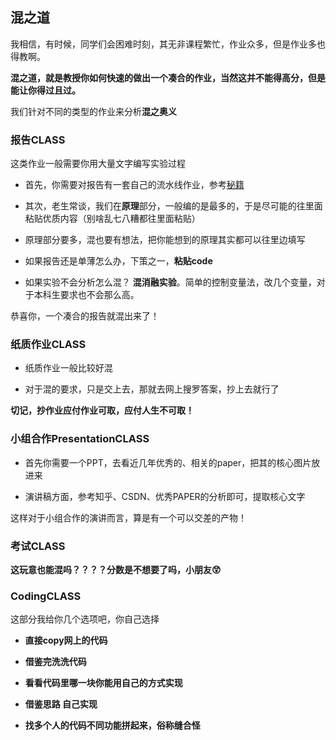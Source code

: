 ## 混之道

我相信，有时候，同学们会困难时刻，其无非课程繁忙，作业众多，但是作业多也得教啊。

**混之道，就是教授你如何快速的做出一个凑合的作业，当然这并不能得高分，但是能让你得过且过。**

我们针对不同的类型的作业来分析**混之奥义**

### 报告CLASS

这类作业一般需要你用大量文字编写实验过程

- 首先，你需要对报告有一套自己的流水线作业，参考[秘籍](https://github.com/lyccyl1/BIT-AI一些你想知道的问题和我想传授给你的秘籍/秘籍们.md)

- 其次，老生常谈，我们在**原理**部分，一般编的是最多的，于是尽可能的往里面粘贴优质内容（别啥乱七八糟都往里面粘贴）

- 原理部分要多，混也要有想法，把你能想到的原理其实都可以往里边填写

- 如果报告还是单薄怎么办，下策之一，**粘贴code**

- 如果实验不会分析怎么混？ **混消融实验**。简单的控制变量法，改几个变量，对于本科生要求也不会那么高。

恭喜你，一个凑合的报告就混出来了！

### 纸质作业CLASS

- 纸质作业一般比较好混

- 对于混的要求，只是交上去，那就去网上搜罗答案，抄上去就行了

**切记，抄作业应付作业可取，应付人生不可取！**

### 小组合作PresentationCLASS

- 首先你需要一个PPT，去看近几年优秀的、相关的paper，把其的核心图片放进来

- 演讲稿方面，参考知乎、CSDN、优秀PAPER的分析即可，提取核心文字

这样对于小组合作的演讲而言，算是有一个可以交差的产物！

### 考试CLASS

**这玩意也能混吗？？？？分数是不想要了吗，小朋友😲**


### CodingCLASS

这部分我给你几个选项吧，你自己选择

- **直接copy网上的代码**

- **借鉴完洗洗代码**

- **看看代码里哪一块你能用自己的方式实现**

- **借鉴思路 自己实现**

- **找多个人的代码不同功能拼起来，俗称缝合怪**
